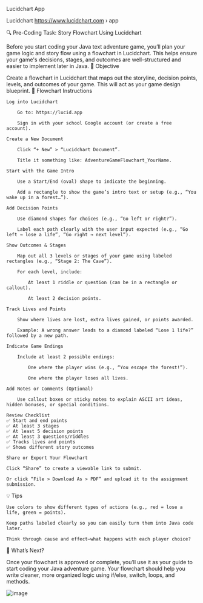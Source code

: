 Lucidchart App

Lucidchart
https://www.lucidchart.com › app

🔍 Pre-Coding Task: Story Flowchart Using Lucidchart

Before you start coding your Java text adventure game, you’ll plan your game logic and story flow using a flowchart in Lucidchart. This helps ensure your game's decisions, stages, and outcomes are well-structured and easier to implement later in Java.
🎯 Objective

Create a flowchart in Lucidchart that maps out the storyline, decision points, levels, and outcomes of your game. This will act as your game design blueprint.
📌 Flowchart Instructions

    Log into Lucidchart

        Go to: https://lucid.app

        Sign in with your school Google account (or create a free account).

    Create a New Document

        Click “+ New” > “Lucidchart Document”.

        Title it something like: AdventureGameFlowchart_YourName.

    Start with the Game Intro

        Use a Start/End (oval) shape to indicate the beginning.

        Add a rectangle to show the game’s intro text or setup (e.g., “You wake up in a forest…”).

    Add Decision Points

        Use diamond shapes for choices (e.g., “Go left or right?”).

        Label each path clearly with the user input expected (e.g., “Go left → lose a life”, “Go right → next level”).

    Show Outcomes & Stages

        Map out all 3 levels or stages of your game using labeled rectangles (e.g., “Stage 2: The Cave”).

        For each level, include:

            At least 1 riddle or question (can be in a rectangle or callout).

            At least 2 decision points.

    Track Lives and Points

        Show where lives are lost, extra lives gained, or points awarded.

        Example: A wrong answer leads to a diamond labeled “Lose 1 life?” followed by a new path.

    Indicate Game Endings

        Include at least 2 possible endings:

            One where the player wins (e.g., “You escape the forest!”).

            One where the player loses all lives.

    Add Notes or Comments (Optional)

        Use callout boxes or sticky notes to explain ASCII art ideas, hidden bonuses, or special conditions.

    Review Checklist
    ✅ Start and end points
    ✅ At least 3 stages
    ✅ At least 5 decision points
    ✅ At least 3 questions/riddles
    ✅ Tracks lives and points
    ✅ Shows different story outcomes

    Share or Export Your Flowchart

    Click “Share” to create a viewable link to submit.

    Or click “File > Download As > PDF” and upload it to the assignment submission.

💡 Tips

    Use colors to show different types of actions (e.g., red = lose a life, green = points).

    Keep paths labeled clearly so you can easily turn them into Java code later.

    Think through cause and effect—what happens with each player choice?

🔄 What’s Next?

Once your flowchart is approved or complete, you’ll use it as your guide to start coding your Java adventure game. Your flowchart should help you write cleaner, more organized logic using if/else, switch, loops, and methods.

![image](https://github.com/user-attachments/assets/d87072f5-0ab7-4c1e-9934-a0526f42ddf2)


